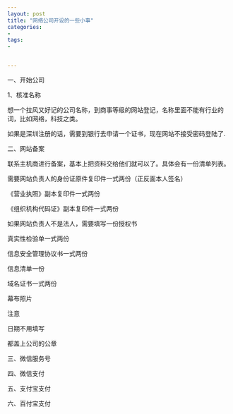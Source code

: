 ```yaml
---
layout: post
title: "网络公司开设的一些小事"
categories:
- 
tags:
- 


---
```


一、开始公司

1、核准名称

想一个拉风又好记的公司名称，到商事等级的网站登记，名称里面不能有行业的词，比如网络，科技之类。

如果是深圳注册的话，需要到银行去申请一个证书，现在网站不接受密码登陆了.


二、网站备案

联系主机商进行备案，基本上把资料交给他们就可以了。具体会有一份清单列表。

需要网站负责人的身份证原件复印件一式两份（正反面本人签名）

《营业执照》副本复印件一式两份

《组织机构代码证》副本复印件一式两份

如果网站负责人不是法人，需要填写一份授权书

真实性检验单一式两份

信息安全管理协议书一式两份

信息清单一份

域名证书一式两份

幕布照片

注意

日期不用填写

都盖上公司的公章

三、微信服务号

四、微信支付

五、支付宝支付

六、百付宝支付
